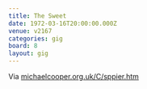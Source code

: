 ```yaml
---
title: The Sweet
date: 1972-03-16T20:00:00.000Z
venue: v2167
categories: gig
board: 8
layout: gig
---
```

Via <a href="http://michaelcooper.org.uk/C/sppier.htm">michaelcooper.org.uk/C/sppier.htm</a>